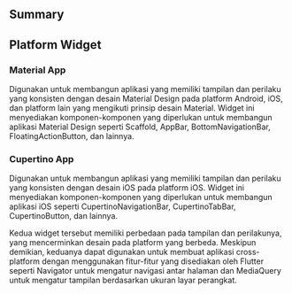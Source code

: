 ## Summary

## Platform Widget

### Material App
 Digunakan untuk membangun aplikasi yang memiliki tampilan dan perilaku yang konsisten dengan desain Material Design pada platform Android, iOS, dan platform lain yang mengikuti prinsip desain Material. Widget ini menyediakan komponen-komponen yang diperlukan untuk membangun aplikasi Material Design seperti Scaffold, AppBar, BottomNavigationBar, FloatingActionButton, dan lainnya.

### Cupertino App
 Digunakan untuk membangun aplikasi yang memiliki tampilan dan perilaku yang konsisten dengan desain iOS pada platform iOS. Widget ini menyediakan komponen-komponen yang diperlukan untuk membangun aplikasi iOS seperti CupertinoNavigationBar, CupertinoTabBar, CupertinoButton, dan lainnya.

 Kedua widget tersebut memiliki perbedaan pada tampilan dan perilakunya, yang mencerminkan desain pada platform yang berbeda. Meskipun demikian, keduanya dapat digunakan untuk membuat aplikasi cross-platform dengan menggunakan fitur-fitur yang disediakan oleh Flutter seperti Navigator untuk mengatur navigasi antar halaman dan MediaQuery untuk mengatur tampilan berdasarkan ukuran layar perangkat.
